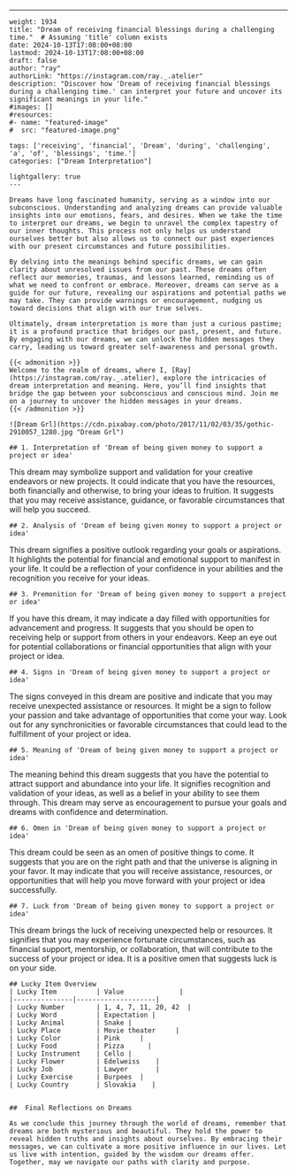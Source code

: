 ---
    weight: 1934
    title: "Dream of receiving financial blessings during a challenging time."  # Assuming 'title' column exists
    date: 2024-10-13T17:08:00+08:00
    lastmod: 2024-10-13T17:08:00+08:00
    draft: false
    author: "ray"
    authorLink: "https://instagram.com/ray._.atelier"
    description: "Discover how 'Dream of receiving financial blessings during a challenging time.' can interpret your future and uncover its significant meanings in your life."
    #images: []
    #resources:
    #- name: "featured-image"
    #  src: "featured-image.png"
    
    tags: ['receiving', 'financial', 'Dream', 'during', 'challenging', 'a', 'of', 'blessings', 'time.']
    categories: ["Dream Interpretation"]
    
    lightgallery: true
    ---
    
    Dreams have long fascinated humanity, serving as a window into our subconscious. Understanding and analyzing dreams can provide valuable insights into our emotions, fears, and desires. When we take the time to interpret our dreams, we begin to unravel the complex tapestry of our inner thoughts. This process not only helps us understand ourselves better but also allows us to connect our past experiences with our present circumstances and future possibilities.
    
    By delving into the meanings behind specific dreams, we can gain clarity about unresolved issues from our past. These dreams often reflect our memories, traumas, and lessons learned, reminding us of what we need to confront or embrace. Moreover, dreams can serve as a guide for our future, revealing our aspirations and potential paths we may take. They can provide warnings or encouragement, nudging us toward decisions that align with our true selves.
    
    Ultimately, dream interpretation is more than just a curious pastime; it is a profound practice that bridges our past, present, and future. By engaging with our dreams, we can unlock the hidden messages they carry, leading us toward greater self-awareness and personal growth.
    
    {{< admonition >}}
    Welcome to the realm of dreams, where I, [Ray](https://instagram.com/ray._.atelier), explore the intricacies of dream interpretation and meaning. Here, you’ll find insights that bridge the gap between your subconscious and conscious mind. Join me on a journey to uncover the hidden messages in your dreams.
    {{< /admonition >}}
    
    ![Dream Grl](https://cdn.pixabay.com/photo/2017/11/02/03/35/gothic-2910057_1280.jpg "Dream Grl")
    
    ## 1. Interpretation of 'Dream of being given money to support a project or idea'
    
This dream may symbolize support and validation for your creative endeavors or new projects. It could indicate that you have the resources, both financially and otherwise, to bring your ideas to fruition. It suggests that you may receive assistance, guidance, or favorable circumstances that will help you succeed.
    
    ## 2. Analysis of 'Dream of being given money to support a project or idea'
    
This dream signifies a positive outlook regarding your goals or aspirations. It highlights the potential for financial and emotional support to manifest in your life. It could be a reflection of your confidence in your abilities and the recognition you receive for your ideas.
    
    ## 3. Premonition for 'Dream of being given money to support a project or idea'
    
If you have this dream, it may indicate a day filled with opportunities for advancement and progress. It suggests that you should be open to receiving help or support from others in your endeavors. Keep an eye out for potential collaborations or financial opportunities that align with your project or idea.
    
    ## 4. Signs in 'Dream of being given money to support a project or idea'
    
The signs conveyed in this dream are positive and indicate that you may receive unexpected assistance or resources. It might be a sign to follow your passion and take advantage of opportunities that come your way. Look out for any synchronicities or favorable circumstances that could lead to the fulfillment of your project or idea.
    
    ## 5. Meaning of 'Dream of being given money to support a project or idea'
    
The meaning behind this dream suggests that you have the potential to attract support and abundance into your life. It signifies recognition and validation of your ideas, as well as a belief in your ability to see them through. This dream may serve as encouragement to pursue your goals and dreams with confidence and determination.
    
    ## 6. Omen in 'Dream of being given money to support a project or idea'
    
This dream could be seen as an omen of positive things to come. It suggests that you are on the right path and that the universe is aligning in your favor. It may indicate that you will receive assistance, resources, or opportunities that will help you move forward with your project or idea successfully.
    
    ## 7. Luck from 'Dream of being given money to support a project or idea'
    
This dream brings the luck of receiving unexpected help or resources. It signifies that you may experience fortunate circumstances, such as financial support, mentorship, or collaboration, that will contribute to the success of your project or idea. It is a positive omen that suggests luck is on your side.
    
    ## Lucky Item Overview
    | Lucky Item          | Value              |
    |---------------|--------------------|
    | Lucky Number        | 1, 4, 7, 11, 20, 42  |
    | Lucky Word          | Expectation |
    | Lucky Animal        | Snake |
    | Lucky Place         | Movie theater     |
    | Lucky Color         | Pink     |
    | Lucky Food          | Pizza      |
    | Lucky Instrument    | Cello |
    | Lucky Flower        | Edelweiss    |
    | Lucky Job           | Lawyer       |
    | Lucky Exercise      | Burpees  |
    | Lucky Country       | Slovakia    |
    
    
    ##  Final Reflections on Dreams
    
    As we conclude this journey through the world of dreams, remember that dreams are both mysterious and beautiful. They hold the power to reveal hidden truths and insights about ourselves. By embracing their messages, we can cultivate a more positive influence in our lives. Let us live with intention, guided by the wisdom our dreams offer. Together, may we navigate our paths with clarity and purpose.
    